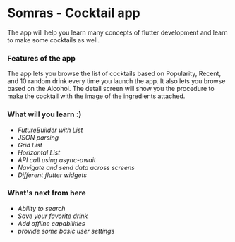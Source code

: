 # Somras - Cocktail app

The app will help you learn many concepts of flutter development and learn to make some cocktails as well.

### Features of the app

The app lets you browse the list of cocktails based on Popularity, Recent, and 10 random drink every time you launch the app. It also lets you browse based on the Alcohol.
The detail screen will show you the procedure to make the cocktail with the image of the ingredients attached.

### What will you learn :)
   * *FutureBuilder with List* 
   * *JSON parsing*
   * *Grid List*
*    *Horizontal List*
* *API call using async-await*
* *Navigate and send data across screens*
* *Different flutter widgets*

### What's next from here 
* *Ability to search*
* *Save your favorite drink*
* *Add offline capabilities*
* *provide some basic user settings*

